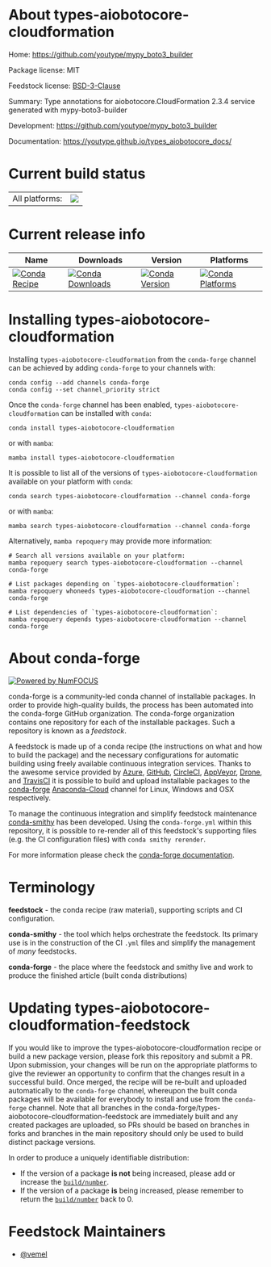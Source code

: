 About types-aiobotocore-cloudformation
======================================

Home: https://github.com/youtype/mypy_boto3_builder

Package license: MIT

Feedstock license: [BSD-3-Clause](https://github.com/conda-forge/types-aiobotocore-cloudformation-feedstock/blob/main/LICENSE.txt)

Summary: Type annotations for aiobotocore.CloudFormation 2.3.4 service generated with mypy-boto3-builder

Development: https://github.com/youtype/mypy_boto3_builder

Documentation: https://youtype.github.io/types_aiobotocore_docs/

Current build status
====================


<table><tr><td>All platforms:</td>
    <td>
      <a href="https://dev.azure.com/conda-forge/feedstock-builds/_build/latest?definitionId=16773&branchName=main">
        <img src="https://dev.azure.com/conda-forge/feedstock-builds/_apis/build/status/types-aiobotocore-cloudformation-feedstock?branchName=main">
      </a>
    </td>
  </tr>
</table>

Current release info
====================

| Name | Downloads | Version | Platforms |
| --- | --- | --- | --- |
| [![Conda Recipe](https://img.shields.io/badge/recipe-types--aiobotocore--cloudformation-green.svg)](https://anaconda.org/conda-forge/types-aiobotocore-cloudformation) | [![Conda Downloads](https://img.shields.io/conda/dn/conda-forge/types-aiobotocore-cloudformation.svg)](https://anaconda.org/conda-forge/types-aiobotocore-cloudformation) | [![Conda Version](https://img.shields.io/conda/vn/conda-forge/types-aiobotocore-cloudformation.svg)](https://anaconda.org/conda-forge/types-aiobotocore-cloudformation) | [![Conda Platforms](https://img.shields.io/conda/pn/conda-forge/types-aiobotocore-cloudformation.svg)](https://anaconda.org/conda-forge/types-aiobotocore-cloudformation) |

Installing types-aiobotocore-cloudformation
===========================================

Installing `types-aiobotocore-cloudformation` from the `conda-forge` channel can be achieved by adding `conda-forge` to your channels with:

```
conda config --add channels conda-forge
conda config --set channel_priority strict
```

Once the `conda-forge` channel has been enabled, `types-aiobotocore-cloudformation` can be installed with `conda`:

```
conda install types-aiobotocore-cloudformation
```

or with `mamba`:

```
mamba install types-aiobotocore-cloudformation
```

It is possible to list all of the versions of `types-aiobotocore-cloudformation` available on your platform with `conda`:

```
conda search types-aiobotocore-cloudformation --channel conda-forge
```

or with `mamba`:

```
mamba search types-aiobotocore-cloudformation --channel conda-forge
```

Alternatively, `mamba repoquery` may provide more information:

```
# Search all versions available on your platform:
mamba repoquery search types-aiobotocore-cloudformation --channel conda-forge

# List packages depending on `types-aiobotocore-cloudformation`:
mamba repoquery whoneeds types-aiobotocore-cloudformation --channel conda-forge

# List dependencies of `types-aiobotocore-cloudformation`:
mamba repoquery depends types-aiobotocore-cloudformation --channel conda-forge
```


About conda-forge
=================

[![Powered by
NumFOCUS](https://img.shields.io/badge/powered%20by-NumFOCUS-orange.svg?style=flat&colorA=E1523D&colorB=007D8A)](https://numfocus.org)

conda-forge is a community-led conda channel of installable packages.
In order to provide high-quality builds, the process has been automated into the
conda-forge GitHub organization. The conda-forge organization contains one repository
for each of the installable packages. Such a repository is known as a *feedstock*.

A feedstock is made up of a conda recipe (the instructions on what and how to build
the package) and the necessary configurations for automatic building using freely
available continuous integration services. Thanks to the awesome service provided by
[Azure](https://azure.microsoft.com/en-us/services/devops/), [GitHub](https://github.com/),
[CircleCI](https://circleci.com/), [AppVeyor](https://www.appveyor.com/),
[Drone](https://cloud.drone.io/welcome), and [TravisCI](https://travis-ci.com/)
it is possible to build and upload installable packages to the
[conda-forge](https://anaconda.org/conda-forge) [Anaconda-Cloud](https://anaconda.org/)
channel for Linux, Windows and OSX respectively.

To manage the continuous integration and simplify feedstock maintenance
[conda-smithy](https://github.com/conda-forge/conda-smithy) has been developed.
Using the ``conda-forge.yml`` within this repository, it is possible to re-render all of
this feedstock's supporting files (e.g. the CI configuration files) with ``conda smithy rerender``.

For more information please check the [conda-forge documentation](https://conda-forge.org/docs/).

Terminology
===========

**feedstock** - the conda recipe (raw material), supporting scripts and CI configuration.

**conda-smithy** - the tool which helps orchestrate the feedstock.
                   Its primary use is in the construction of the CI ``.yml`` files
                   and simplify the management of *many* feedstocks.

**conda-forge** - the place where the feedstock and smithy live and work to
                  produce the finished article (built conda distributions)


Updating types-aiobotocore-cloudformation-feedstock
===================================================

If you would like to improve the types-aiobotocore-cloudformation recipe or build a new
package version, please fork this repository and submit a PR. Upon submission,
your changes will be run on the appropriate platforms to give the reviewer an
opportunity to confirm that the changes result in a successful build. Once
merged, the recipe will be re-built and uploaded automatically to the
`conda-forge` channel, whereupon the built conda packages will be available for
everybody to install and use from the `conda-forge` channel.
Note that all branches in the conda-forge/types-aiobotocore-cloudformation-feedstock are
immediately built and any created packages are uploaded, so PRs should be based
on branches in forks and branches in the main repository should only be used to
build distinct package versions.

In order to produce a uniquely identifiable distribution:
 * If the version of a package **is not** being increased, please add or increase
   the [``build/number``](https://docs.conda.io/projects/conda-build/en/latest/resources/define-metadata.html#build-number-and-string).
 * If the version of a package **is** being increased, please remember to return
   the [``build/number``](https://docs.conda.io/projects/conda-build/en/latest/resources/define-metadata.html#build-number-and-string)
   back to 0.

Feedstock Maintainers
=====================

* [@vemel](https://github.com/vemel/)

